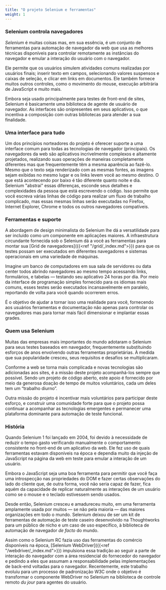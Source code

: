```yaml
---
title: "O projeto Selenium e ferramentas"
weight: 1
---
```


### Selenium controla navegadores

_Selenium_ é muitas coisas
mas, em sua essência, é um conjunto de ferramentas para automação de navegador da web
que usa as melhores técnicas disponíveis
para controlar remotamente as instâncias do navegador
e emular a interação do usuário com o navegador.

Ele permite que os usuários simulem atividades comuns realizadas por usuários finais;
inserir texto em campos,
selecionando valores suspensos e caixas de seleção,
e clicar em links em documentos.
Ele também fornece muitos outros controles, como o movimento do mouse,
execução arbitrária de JavaScript e muito mais.

Embora seja usado principalmente para testes de front-end de sites,
Selenium é basicamente uma biblioteca de agente de usuário de navegador.
As interfaces são onipresentes em seus aplicativos,
o que incentiva a composição com outras bibliotecas para atender a sua finalidade.


### Uma interface para tudo

Um dos princípios norteadores do projeto
é oferecer suporte a uma interface comum para todas as tecnologias de navegador (principais).
Os navegadores da web são aplicativos incrivelmente complexos e altamente projetados,
realizando suas operações de maneiras completamente diferentes
mas que frequentemente têm a mesma aparência ao fazê-lo.
Mesmo que o texto seja renderizado com as mesmas fontes,
as imagens sejam exibidas no mesmo lugar
e os links levem você ao mesmo destino.
O que está acontecendo por baixo é tão diferente quanto noite e dia.
Selenium "abstrai" essas diferenças,
esconde seus detalhes e complexidades da pessoa que está escrevendo o código.
Isso permite que você escreva várias linhas de código para realizar um fluxo de trabalho complicado,
mas essas mesmas linhas serão executadas no Firefox,
Internet Explorer, Chrome e todos os outros navegadores compatíveis.


### Ferramentas e suporte

A abordagem de design minimalista do Selenium lhe dá a
versatilidade para ser incluído como um componente em aplicações maiores.
A infraestrutura circundante fornecida sob o Selenium
dá a você as ferramentas para montar
sua [Grid de navegadores]({{<ref "/grid/_index.md">}})
para que os testes possam ser executados em diferentes navegadores e sistemas operacionais
em uma variedade de máquinas.

Imagine um banco de computadores em sua sala de servidores ou data center
todos abrindo navegadores ao mesmo tempo
acessando links, formulários,
e tabelas &mdash; testando seu aplicativo 24 horas por dia.
Por meio da interface de programação simples
fornecido para os idiomas mais comuns,
esses testes serão executados incansavelmente em paralelo,
reportando de volta para você quando ocorrerem erros.

É o objetivo de ajudar a tornar isso uma realidade para você,
fornecendo aos usuários ferramentas e documentação não apenas para controlar os navegadores
mas para tornar mais fácil dimensionar e implantar essas grades.


### Quem usa Selenium

Muitas das empresas mais importantes do mundo
adotaram o Selenium para seus testes baseados em navegador,
frequentemente substituindo esforços de anos envolvendo outras ferramentas proprietárias.
À medida que sua popularidade cresceu, seus requisitos e desafios se multiplicaram.

Conforme a web se torna mais complicada
e novas tecnologias são adicionadas aos sites,
é a missão deste projeto acompanhá-los sempre que possível.
Sendo um projeto de código aberto,
este apoio é fornecido por meio da generosa doação de tempo de muitos voluntários,
cada um deles tem um “trabalho diurno”.

Outra missão do projeto é incentivar
mais voluntários para participar deste esforço,
e construir uma comunidade forte
para que o projeto possa continuar a acompanhar as tecnologias emergentes
e permanecer uma plataforma dominante para automação de teste funcional.


### História

Quando Selenium 1 foi lançado em 2004,
foi devido à necessidade de reduzir o tempo gasto
verificando manualmente o comportamento consistente no front-end de um aplicativo da web.
Ele fez uso de quais ferramentas estavam disponíveis na época
e dependia muito da injeção de JavaScript na página da web em teste
para emular a interação de um usuário.

Embora o JavaScript seja uma boa ferramenta para permitir que você faça uma introspecção nas propriedades do DOM
e fazer certas observações do lado do cliente que, de outra forma, você não seria capaz de fazer,
fica aquém da capacidade de replicar naturalmente as interações de um usuário
como se o mouse e o teclado estivessem sendo usados.

Desde então, Selenium cresceu e amadureceu muito,
em uma ferramenta amplamente usada por muitos &mdash; se não pela maioria &mdash; das maiores organizações em todo o mundo.
Selenium deixou de ser um kit de ferramentas de automação de teste caseiro desenvolvido na Thoughtworks
para um público de nicho e um caso de uso específico,
à biblioteca de automação de navegador _de facto_ do mundo.

Assim como o Selenium RC fazia uso das ferramentas do comércio disponíveis na época,
[Selenium WebDriver]({{<ref "/webdriver/_index.md">}}) impulsiona essa tradição ao seguir
a parte de interação do navegador com a área residencial do fornecedor do navegador
e pedindo a eles que assumam a responsabilidade pelas implementações de back-end voltadas para o navegador.
Recentemente, este trabalho evoluiu para um processo de padronização W3C
onde o objetivo é transformar o componente WebDriver no Selenium
na biblioteca de controle remoto _du jour_ para agentes do usuário.
